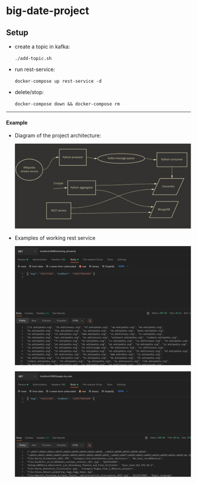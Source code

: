 # big-date-project

## Setup

- create a topic in kafka:

  `./add-topic.sh`

- run rest-service:

  `docker-compose up rest-service -d`


- delete/stop:

  `docker-compose down && docker-compose rm`

--- 

#### Example

- Diagram of the project architecture:

  ![](/res/diagram.png)

- Examples of working rest service

  ![](/res/ex1.png)

  ![](/res/ex2.png)

